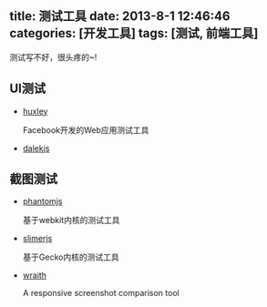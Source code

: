 title: 测试工具
date: 2013-8-1 12:46:46
categories: [开发工具]
tags: [测试, 前端工具]
---

测试写不好，很头疼的~!<!--more-->

## UI测试 ##
- [huxley](https://github.com/facebook/huxley)
    
    Facebook开发的Web应用测试工具
- [dalekjs](http://dalekjs.com/)

## 截图测试 ##
- [phantomjs](http://phantomjs.org/)
    
    基于webkit内核的测试工具

- [slimerjs](http://slimerjs.org/)
    
    基于Gecko内核的测试工具

- [wraith](http://responsivenews.co.uk/)
    
    A responsive screenshot comparison tool
    